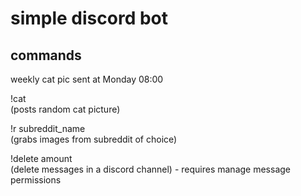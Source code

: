 # simple discord bot

## commands
weekly cat pic sent at Monday 08:00

!cat<br/>(posts random cat picture)

!r subreddit_name<br/>(grabs images from subreddit of choice)

!delete amount<br/>(delete messages in a discord channel) - requires manage message permissions
